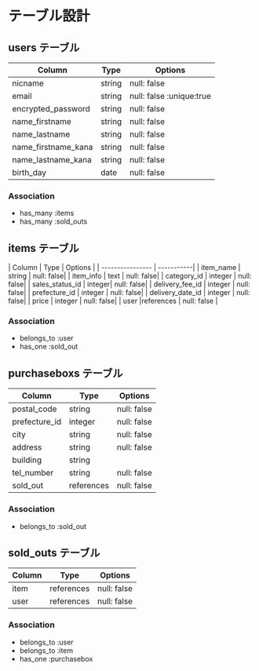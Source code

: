 <!-- アソシエーションを書くこと・ER図で書かれているカラムを全て網羅すること -->
# テーブル設計

## users テーブル

| Column              | Type   | Options     |
| ------------------  | ------ | ----------- |
| nicname             | string | null: false |
| email               | string | null: false :unique:true|
| encrypted_password  | string | null: false |
| name_firstname      | string | null: false |
| name_lastname       | string | null: false |
| name_firstname_kana | string | null: false  |   
| name_lastname_kana  | string | null: false  |
| birth_day           | date| null: false |

### Association
- has_many :items
- has_many :sold_outs

## items テーブル

| Column           | Type   | Options    |
| ---------------- | -----------|
| item_name        | string | null: false|
| item_info        | text   | null: false|
| category_id      | integer | null: false|
| sales_status_id  | integer| null: false|
| delivery_fee_id  | integer | null: false|
| prefecture_id    | integer | null: false|
| delivery_date_id | integer | null: false|
| price            | integer | null: false|
| user             |references | null: false |

### Association
- belongs_to :user 
- has_one    :sold_out
## purchaseboxs テーブル

| Column        | Type       | Options|
| ------        | ---------- | -------|
| postal_code   |string | null: false |
| prefecture_id  |integer| null: false |
| city           |string | null: false |
| address        |string | null: false |
| building       |string | 
| tel_number     |string | null: false |
| sold_out       |references | null: false |
### Association

- belongs_to :sold_out


## sold_outs テーブル

| Column  | Type       | Options |
| ------- | ---------- | -------|
| item |references | null: false |
| user |references | null: false |

### Association

- belongs_to :user
- belongs_to :item
- has_one    :purchasebox
